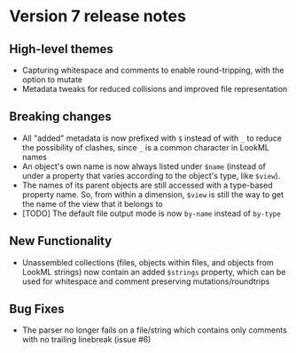 # Version 7 release notes

## High-level themes

- Capturing whitespace and comments to enable round-tripping, with the option to mutate
- Metadata tweaks for reduced collisions and improved file representation

## Breaking changes

- All "added" metadata is now prefixed with `$` instead of with `_` to reduce the possibility of clashes, since `_` is a common character in LookML names
- An object's own name is now always listed under `$name` (instead of under a property that varies according to the object's type, like `$view`).
- The names of its parent objects are still accessed with a type-based property name. So, from within a dimension, `$view` is still the way to get the name of the view that it belongs to
- [TODO] The default file output mode is now `by-name` instead of `by-type`

## New Functionality

- Unassembled collections (files, objects within files, and objects from LookML strings) now contain an added `$strings` property, which can be used for whitespace and comment preserving mutations/roundtrips

## Bug Fixes

- The parser no longer fails on a file/string which contains only comments with no trailing linebreak (issue #6)
